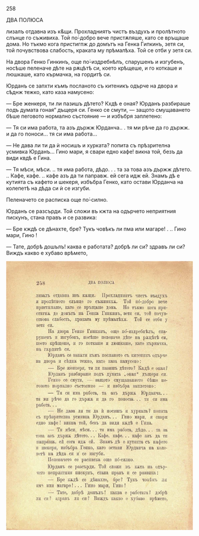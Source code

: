 ﻿258

ДВА ПОЛЮСА

лизалъ отдавна изъ к&щи. Прохладниятъ чистъ въздухъ и пролѣтното слънце го съживиха. Той по́-добро вече пристѫпяше, като се връщаше дома. Но тъкмо кога пристигпж до домътъ на Генка Гипкинъ, зетя си, той почувствова слабость, краката му прѣмалѣха. Той се отби у зетя си.

На двора Генко Гинкинъ, още по́-издребнѣлъ, спарушенъ и изгубенъ, носѣше пеленаче дѣте на рѫцѣтѣ си, което крѣщеше, и го коткаше и люшкаше, като кърмачка, на гордитѣ си.

Юрданъ се запхти къмъ посланото съ китеникъ одърче на двора и сѣднж тежко, като каза намусено:

— Бре женкеря, ти ли пазишъ дѣтето? Кхдѣ е оная? Юрданъ разбираше подъ думата гоная“ дъщеря си. Генко се смути, — защото смущаването бѣше пеговото нормално състояние — и избъбря заплетено:

— Тя си има работа, та азъ държж Юрданча.. . тя ми рѣче да го държж. и да го поноси... тя си има работа...

— Не дава ли ти да ѝ носишъ и хурката? попита съ прѣзрителна усмивка Юрданъ... Гино мари, я свари едно кафе! викна той, безъ да види квдѣ е Гина.

— Тя мѣси, мѣси. .. тя има работа, дѣдо. . . та за това азъ държж дѣтето. .. Кафе, кафе. .. кафе азъ да ти паправж. ей сега идж ей. Знамъ дѣ е кутията съ кафето и шекеря, избъбра Генко, като остави Юрданча на колепетѣ на дѣда си ѝ се изгуби.

Пеленачето се расписка още по́-силно.

Юрданъ се разсърди. Той сложи въ кжта на одърчето неприятния пискунъ, стана правъ и се развика:

— Бре кждѣ се дѣнахте, бре? Тукъ човѣкъ ли пма или магаре! . .. Гино мари, Гино !

— Тате, добрѣ дошълъ! каква е работата? добрѣ ли си? здравъ ли си? Виждъ какво е хубаво врѣмето,

![original](images/291.jpg)

